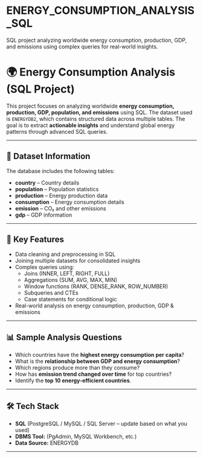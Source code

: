 # ENERGY_CONSUMPTION_ANALYSIS_SQL
SQL project analyzing worldwide energy consumption, production, GDP, and emissions using complex queries for real-world insights.

# 🌍 Energy Consumption Analysis (SQL Project)

This project focuses on analyzing worldwide **energy consumption, production, GDP, population, and emissions** using SQL. The dataset used is `ENERGYDB2`, which contains structured data across multiple tables. The goal is to extract **actionable insights** and understand global energy patterns through advanced SQL queries.

---

## 📂 Dataset Information
The database includes the following tables:
- **country** – Country details
- **population** – Population statistics
- **production** – Energy production data
- **consumption** – Energy consumption details
- **emission** – CO₂ and other emissions
- **gdp** – GDP information

---

## 🔑 Key Features
- Data cleaning and preprocessing in SQL  
- Joining multiple datasets for consolidated insights  
- Complex queries using:
  - Joins (INNER, LEFT, RIGHT, FULL)  
  - Aggregations (SUM, AVG, MAX, MIN)  
  - Window functions (RANK, DENSE_RANK, ROW_NUMBER)  
  - Subqueries and CTEs  
  - Case statements for conditional logic  
- Real-world analysis on energy consumption, production, GDP & emissions  

---

## 📊 Sample Analysis Questions
- Which countries have the **highest energy consumption per capita**?  
- What is the **relationship between GDP and energy consumption**?  
- Which regions produce more than they consume?  
- How has **emission trend changed over time** for top countries?  
- Identify the **top 10 energy-efficient countries**.  

---

## 🛠️ Tech Stack
- **SQL** (PostgreSQL / MySQL / SQL Server – update based on what you used)  
- **DBMS Tool:** (PgAdmin, MySQL Workbench, etc.)  
- **Data Source:** ENERGYDB

---
